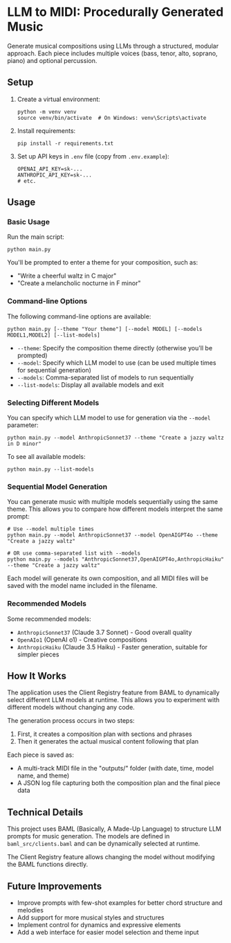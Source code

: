 # LLM to MIDI: Procedurally Generated Music

Generate musical compositions using LLMs through a structured, modular approach. Each piece includes multiple voices (bass, tenor, alto, soprano, piano) and optional percussion.

## Setup

1. Create a virtual environment:
   ```
   python -m venv venv
   source venv/bin/activate  # On Windows: venv\Scripts\activate
   ```

2. Install requirements:
   ```
   pip install -r requirements.txt
   ```

3. Set up API keys in `.env` file (copy from `.env.example`):
   ```
   OPENAI_API_KEY=sk-...
   ANTHROPIC_API_KEY=sk-...
   # etc.
   ```

## Usage

### Basic Usage

Run the main script:
```
python main.py
```

You'll be prompted to enter a theme for your composition, such as:
- "Write a cheerful waltz in C major"
- "Create a melancholic nocturne in F minor"

### Command-line Options

The following command-line options are available:

```
python main.py [--theme "Your theme"] [--model MODEL] [--models MODEL1,MODEL2] [--list-models]
```

- `--theme`: Specify the composition theme directly (otherwise you'll be prompted)
- `--model`: Specify which LLM model to use (can be used multiple times for sequential generation)
- `--models`: Comma-separated list of models to run sequentially
- `--list-models`: Display all available models and exit

### Selecting Different Models

You can specify which LLM model to use for generation via the `--model` parameter:

```
python main.py --model AnthropicSonnet37 --theme "Create a jazzy waltz in D minor"
```

To see all available models:

```
python main.py --list-models
```

### Sequential Model Generation

You can generate music with multiple models sequentially using the same theme. This allows you to compare how different models interpret the same prompt:

```
# Use --model multiple times
python main.py --model AnthropicSonnet37 --model OpenAIGPT4o --theme "Create a jazzy waltz"

# OR use comma-separated list with --models
python main.py --models "AnthropicSonnet37,OpenAIGPT4o,AnthropicHaiku" --theme "Create a jazzy waltz"
```

Each model will generate its own composition, and all MIDI files will be saved with the model name included in the filename.

### Recommended Models

Some recommended models:
- `AnthropicSonnet37` (Claude 3.7 Sonnet) - Good overall quality
- `OpenAIo1` (OpenAI o1) - Creative compositions
- `AnthropicHaiku` (Claude 3.5 Haiku) - Faster generation, suitable for simpler pieces

## How It Works

The application uses the Client Registry feature from BAML to dynamically select different LLM models at runtime. This allows you to experiment with different models without changing any code.

The generation process occurs in two steps:
1. First, it creates a composition plan with sections and phrases
2. Then it generates the actual musical content following that plan

Each piece is saved as:
- A multi-track MIDI file in the "outputs/" folder (with date, time, model name, and theme)
- A JSON log file capturing both the composition plan and the final piece data

## Technical Details

This project uses BAML (Basically, A Made-Up Language) to structure LLM prompts for music generation. The models are defined in `baml_src/clients.baml` and can be dynamically selected at runtime.

The Client Registry feature allows changing the model without modifying the BAML functions directly.

## Future Improvements

- Improve prompts with few-shot examples for better chord structure and melodies
- Add support for more musical styles and structures
- Implement control for dynamics and expressive elements
- Add a web interface for easier model selection and theme input

